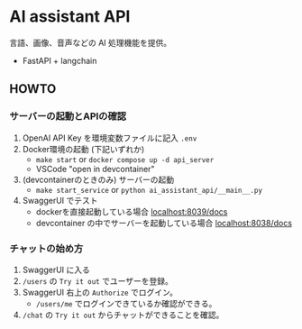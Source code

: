 # AI assistant API

言語、画像、音声などの AI 処理機能を提供。

- FastAPI + langchain


## HOWTO

### サーバーの起動とAPIの確認

1. OpenAI API Key を環境変数ファイルに記入 `.env`
2. Docker環境の起動 (下記いずれか)
    - `make start` or `docker compose up -d api_server`
    - VSCode "open in devcontainer"
3. (devcontainerのときのみ) サーバーの起動
    - `make start_service` or `python ai_assistant_api/__main__.py`
4. SwaggerUI でテスト
    - dockerを直接起動している場合 [localhost:8039/docs](localhost:8039/docs)
    - devcontainer の中でサーバーを起動している場合 [localhost:8038/docs](localhost:8038/docs)


### チャットの始め方

1. SwaggerUI に入る
2. `/users` の `Try it out` でユーザーを登録。
3. SwaggerUI 右上の `Authorize` でログイン。
    - `/users/me` でログインできているか確認ができる。
4. `/chat` の `Try it out` からチャットができることを確認。

